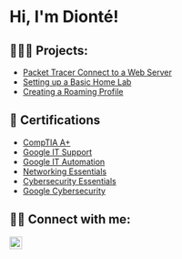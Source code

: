 <h1>Hi, I'm Dionté! </h1>

<h2>👨🏾‍💻 Projects:</h2>

  - [Packet Tracer Connect to a Web Server](https://github.com/diontep/Connect-to-a-Web-Server/blob/main/README.md)
  - [Setting up a Basic Home Lab](https://github.com/diontep/ActiveDirectoryLab/blob/main/README.md)
  - [Creating a Roaming Profile](https://github.com/diontep/CreatingRoamingProfile/blob/main/README.md)



<h2>📄 Certifications</h2>

- [CompTIA A+](https://www.credly.com/badges/085b6ac5-4f7c-435c-a271-6095ec482e3d/public_url)
- [Google IT Support](https://www.credly.com/badges/79ec75a3-7772-4cea-8a86-ee0c3de4d103/public_url)
- [Google IT Automation](https://www.credly.com/badges/23a95eb8-4c95-4fc8-993f-767c08adbab1/public_url)
- [Networking Essentials](https://www.credly.com/badges/be0bfa50-5af9-4fb4-9a9e-ad273a20be0a/public_url)
- [Cybersecurity Essentials](https://www.credly.com/badges/9c0a0e51-98fd-472c-be39-e2c8f5eee626/public_url)
- [Google Cybersecurity](https://www.credly.com/badges/7e5b106f-611b-45a6-8c57-a558e16f67e2/public_url)

<h2> 🤳🏾 Connect with me:</h2>

[<img align="left" alt="JoshMadakor | LinkedIn" width="22px" src="https://cdn.jsdelivr.net/npm/simple-icons@v3/icons/linkedin.svg" />][linkedin]



[linkedin]: https://www.linkedin.com/in/dionté-p

<!--
**joshmadakor1/joshmadakor1** is a ✨ _special_ ✨ repository because its `README.md` (this file) appears on your GitHub profile.

Here are some ideas to get you started:

- 🔭 I’m currently working on ...
- 🌱 I’m currently learning ...
- 👯 I’m looking to collaborate on ...
- 🤔 I’m looking for help with ...
- 💬 Ask me about ...
- 📫 How to reach me: ...
- 😄 Pronouns: ...
- ⚡ Fun fact: ...
-->
